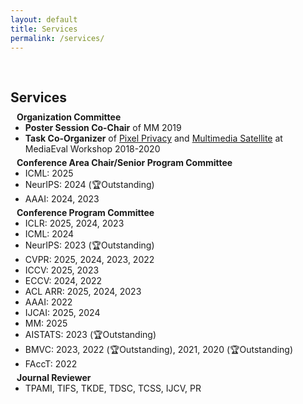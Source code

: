 ```yaml
---
layout: default
title: Services
permalink: /services/
---
```


<h1 id="services"></h1>

<h2 style="margin: 60px 0px 10px;">Services</h2>

<h4 style="margin:0px 10px 0;">Organization Committee</h4>
<ul style="margin:0 0 5px;">
  <li><strong>Poster Session Co-Chair</strong> of MM 2019</li>
  <li><strong>Task Co-Organizer</strong> of <a href="https://multimediaeval.github.io/editions/2020/tasks/pixelprivacy/">Pixel Privacy</a> and <a href="http://www.multimediaeval.org/mediaeval2019/multimediasatellite/">Multimedia Satellite</a> at MediaEval Workshop 2018-2020</li>
</ul>

<h4 style="margin:0 10px 0;">Conference Area Chair/Senior Program Committee</h4>
<ul style="margin:0 0 5px;">
  <li>ICML: 2025</li>
  <li>NeurIPS: 2024 (🏆Outstanding)</li>
  <li>AAAI: 2024, 2023</li>
</ul>

<h4 style="margin:0 10px 0;">Conference Program Committee</h4>
<ul style="margin:0 0 5px;">
  <li>ICLR: 2025, 2024, 2023</li>
  <li>ICML: 2024</li>
  <li>NeurIPS: 2023 (🏆Outstanding)</li>
  <li>CVPR: 2025, 2024, 2023, 2022</li>
  <li>ICCV: 2025, 2023</li>
  <li>ECCV: 2024, 2022</li>
  <li>ACL ARR: 2025, 2024, 2023</li>
  <li>AAAI: 2022</li>
  <li>IJCAI: 2025, 2024</li>
  <li>MM: 2025</li>
  <li>AISTATS: 2023 (🏆Outstanding)</li>
  <li>BMVC: 2023, 2022 (🏆Outstanding), 2021, 2020 (🏆Outstanding)</li>
  <li>FAccT: 2022</li>
</ul>


<h4 style="margin:0 10px 0;">Journal Reviewer</h4>
<ul style="margin:0 0 5px;">
  <li>TPAMI, TIFS, TKDE, TDSC, TCSS, IJCV, PR</li>
</ul>
